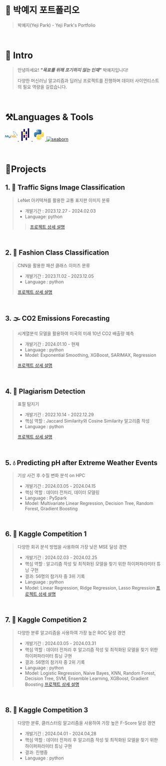 # 📜 박예지 포트폴리오

> 박예지(Yeji Park) - Yeji Park's Portfolio

<br />


# 👋 Intro

> 안녕하세요! ***"목표를 위해 포기하지 않는 인재"*** 박예지입니다!
>
> 다양한 머신러닝 알고리즘과 딥러닝 프로젝트를 진행하며 데이터 사이언티스트의 필요 역량을 길렀습니다. 

<br />

# ⚒️Languages & Tools

<a href="https://www.mysql.com/" target="_blank" rel="noreferrer"> <img src="https://raw.githubusercontent.com/devicons/devicon/master/icons/mysql/mysql-original-wordmark.svg" alt="mysql" width="40" height="40"/> </a> <a href="https://pandas.pydata.org/" target="_blank" rel="noreferrer"> <img src="https://raw.githubusercontent.com/devicons/devicon/2ae2a900d2f041da66e950e4d48052658d850630/icons/pandas/pandas-original.svg" alt="pandas" width="40" height="40"/> </a> <a href="https://www.python.org" target="_blank" rel="noreferrer"> <img src="https://raw.githubusercontent.com/devicons/devicon/master/icons/python/python-original.svg" alt="python" width="40" height="40"/> </a> <a href="https://seaborn.pydata.org/" target="_blank" rel="noreferrer"> <img src="https://seaborn.pydata.org/_images/logo-mark-lightbg.svg" alt="seaborn" width="40" height="40"/> </a> </p>
<br />

# 📝Projects


## 1. 🚦 Traffic Signs Image Classification

> LeNet 아키텍쳐를 활용한 교통 표지판 이미지 분류 
>
> - 개발기간 : 2023.12.27 - 2024.02.03
> - Language: python 
>> 
>> [프로젝트 상세 설명](https://github.com/yejipark0514/Yeji-Park/blob/main/TrafficSigns_Classification_LeNet.ipynb)  
<br />

## 2. 👗 Fashion Class Classification 

> CNN을 활용한 패션 클래스 이미즈 분류 
>
> - 개발기간 : 2023.11.02 - 2023.12.05
> - Language : python
>
> [프로젝트 상세 설명](https://github.com/yejipark0514/Yeji-Park/blob/main/FashionClass_Classification_Park.ipynb)

<br />

## 3. 🌫️ CO2 Emissions Forecasting

> 시계열분석 모델을 활용하여 미국의 미래 10년 CO2 배출량 예측
>
> - 개발기간 : 2024.01.10 - 현재
> - Language : python
> - Model: Exponential Smoothing, XGBoost, SARIMAX, Regression 
>
> [프로젝트 상세 설명](https://github.com/yejipark0514/TimeSeriesAnalysis_CO2)

<br />

## 4. 📝 Plagiarism Detection

> 표절 탐지기 
>
> - 개발기간 : 2022.10.14 - 2022.12.29
> - 핵심 역할 : Jaccard Similarity와 Cosine Similarity 알고리즘 작성 
> - Language : python
>
> [프로젝트 상세 설명](https://github.com/yejipark0514/Yeji-Park/blob/main/Plagiarism_Detection.ipynb)

<br />

## 5. 💧 Predicting pH after Extreme Weather Events

>  기상 사건 후 수질 변화 분석 on HPC
>
> - 개발기간 : 2024.03.05 - 2024.04.15
> - 핵심 역할 : 데이터 전처리, 데이터 모델링 
> - Language : PySpark
> - Model: Multivariate Linear Regression, Decision Tree, Random Forest, Gradient Boosting 
>


<br />

## 6. 🥊 Kaggle Competition 1 

> 다양한 회귀 분석 방법을 사용하여 가장 낮은 MSE 달성 경연 
> - 개발기간 : 2024.02.03 - 2024.02.25
> - 핵심 역할 : 알고리즘 작성 및 최적화된 모델을 찾기 위한 하이퍼파라미터 튜닝 구현
> - 결과: 56명의 참가자 중 3위 기록 
> - Language : python
> - Model: Linear Regression, Ridge Regression, Lasso Regression
> [프로젝트 상세 설명](https://github.com/yejipark0514/Yeji-Park/blob/main/KaggleCompetition_Regression.ipynb)

<br />


## 7. 🥊 Kaggle Competition 2

> 다양한 분류 알고리즘을 사용하여 가장 높은 ROC 달성 경연 
>
> - 개발기간 : 2024.03.05 - 2024.03.31
> - 핵심 역할 : 데이터 전처리 후 알고리즘 작성 및 최적화된 모델을 찾기 위한 하이퍼파라미터 튜닝 구현
> - 결과: 56명의 참가자 중 2위 기록 
> - Language : python
> - Model: Logistic Regression, Naive Bayes, KNN, Random Forest, Decision Tree, SVM, Ensemble Learning, XGBoost, Gradient Boosting
> [프로젝트 상세 설명](https://github.com/yejipark0514/Yeji-Park/blob/main/KaggleCompetition_Classification.ipynb)

<br />

## 8. 🥊 Kaggle Competition 3

> 다양한 분류, 클러스터링 알고리즘을 사용하여 가장 높은 F-Score 달성 경연 
>
> - 개발기간 : 2024.04.01 - 2024.04,28
> - 핵심 역할 : 데이터 전처리 후 알고리즘 작성 및 최적화된 모델을 찾기 위한 하이퍼파라미터 튜닝 구현
> - 결과: 진행중 
> - Language : python

<br />
